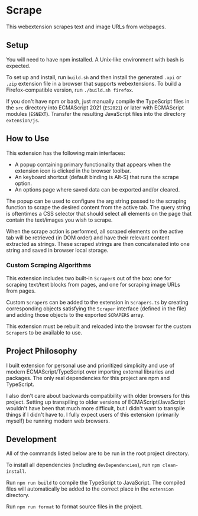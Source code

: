 # Scrape

This webextension scrapes text and image URLs from webpages.

## Setup

You will need to have npm installed. A Unix-like environment with bash is expected.

To set up and install, run `build.sh` and then install the generated `.xpi` or `.zip` extension file in a browser that supports webextensions. To build a Firefox-compatible version, run `./build.sh firefox`.

If you don't have npm or bash, just manually compile the TypeScript files in the `src` directory into ECMAScript 2021 (`ES2021`) or later with ECMAScript modules (`ESNEXT`). Transfer the resulting JavaScript files into the directory `extension/js`.

## How to Use

This extension has the following main interfaces:

- A popup containing primary functionality that appears when the extension icon is clicked in the browser toolbar.
- An keyboard shortcut (default binding is Alt-S) that runs the scrape option.
- An options page where saved data can be exported and/or cleared.

The popup can be used to configure the arg string passed to the scraping function to scrape the desired content from the active tab. The query string is oftentimes a CSS selector that should select all elements on the page that contain the text/images you wish to scrape.

When the scrape action is performed, all scraped elements on the active tab will be retrieved (in DOM order) and have their relevant content extracted as strings. These scraped strings are then concatenated into one string and saved in browser local storage.

### Custom Scraping Algorithms

This extension includes two built-in `Scraper`s out of the box: one for scraping text/text blocks from pages, and one for scraping image URLs from pages.

Custom `Scraper`s can be added to the extension in `Scrapers.ts` by creating corresponding objects satisfying the `Scraper` interface (defined in the file) and adding those objects to the exported `SCRAPERS` array.

This extension must be rebuilt and reloaded into the browser for the custom `Scraper`s to be available to use.

## Project Philosophy

I built extension for personal use and prioritized simplicity and use of modern ECMAScript/TypeScript over importing external libraries and packages. The only real dependencies for this project are npm and TypeScript.

I also don't care about backwards compatibility with older browsers for this project. Setting up transpiling to older versions of ECMAScript/JavaScript wouldn't have been that much more difficult, but I didn't want to transpile things if I didn't have to. I fully expect users of this extension (primarily myself) be running modern web browsers.

## Development

All of the commands listed below are to be run in the root project directory.

To install all dependencies (including `devDependencies`), run `npm clean-install`.

Run `npm run build` to compile the TypeScript to JavaScript. The compiled files will automatically be added to the correct place in the `extension` directory.

Run `npm run format` to format source files in the project.
